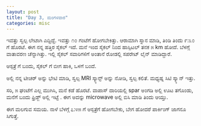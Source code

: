 ```yaml
---
layout: post
title: "Day 3, ಮಂಗಳವಾರ"
categories: misc
---
```


ಇವತ್ತು ಸ್ವಲ್ಪ ಲೇಟಾಗಿ ಎದ್ದಿದ್ದೆ. ಇವತ್ತು ೧೦ ಗಂಟೆಗೆ ಹೋಗಬೇಕಿತ್ತು. ಆರಾಮಾಗಿ ಸ್ನಾನ ಮಾಡಿ, ತಿಂಡಿ ತಿಂದು ೯:೩೦ ಗೆ ಹೊರಟೆ. ಈಗ ನನ್ನ ಹತ್ತಿರ ಸೈಕಲ್ ಇದೆ. ಮನೆ ಇಂದ ಸೈಕಲ್ ನಿಂದ ಹಾಸ್ಪಿಟಲ್ ತನಕ ೫ km ಹೋದೆ. ಬೆಳಗ್ಗೆ ವಾತಾವರಣ ಚೆನ್ನಾಗಿತ್ತು. ಇಲ್ಲಿ ಸೈಕಲ್ ಸವಾರಿಗಳಿಗೆ ಅಂತಾನೆ ರೋಡಲ್ಲಿ ಸಪರೇಟ್ ಲೈನ್ ಮಾಡಿದ್ದಾರೆ.

ಆಸ್ಪತ್ರೆ ಗೆ ಬಂದು, ಸೈಕಲ್ ಗೆ ಬೀಗ ಹಾಕಿ, ಒಳಗೆ ಬಂದೆ.  

ಅಲ್ಲಿ ನನ್ನ ಟೀಚರ್ ಅನ್ನು ಭೇಟಿ ಮಾಡಿ, ಸ್ವಲ್ಪ MRI ಸ್ಕ್ಯಾನ್ಸ್ ಅನ್ನು ನೋಡಿ, ಸ್ವಲ್ಪ ಕಲಿತೆ. ಮಧ್ಯಹ್ನ ಸಿಟಿ ಸ್ಕ್ಯಾನ್ ಇತ್ತು.

ಸರಿ, ೫ ಘಂಟೆಗೆ ಎಲ್ಲ ಮುಗಿಸಿ, ಮನೆ ಕಡೆ ಹೊರಟೆ. ವಾಪಾಸ್ ದಾರಿಯಲ್ಲಿ spar ಅಂಗಡಿ ಅಲ್ಲಿ ಊಟ ತಗೊಂಡು, ಮನೆಗೆ ಬಂದು ಫ್ರಿಡ್ಜ್ ಅಲ್ಲಿ ಇಟ್ಟೆ . ಈಗ ಅದನ್ನು microwave  ಅಲ್ಲಿ ಬಿಸಿ ಮಾಡಿ ತಿಂದು ಆಯ್ತು.

ಈಗ ಮಲಗುವ ಸಮಯ. ನಾಳೆ ಬೆಳಗ್ಗೆ ೭:೪೫ ಗೆ ಆಸ್ಪತ್ರೆಗೆ ಹೋಗಬೇಕು, ಬೇಗ ಹೋದರೆ ಪಾರ್ಕಿಂಗ್ ಜಾಗನೂ ಸಿಗುತ್ತೆ. 

